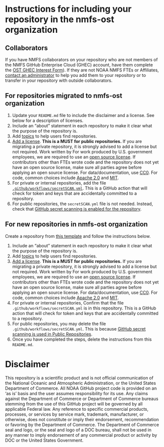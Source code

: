 # Instructions for including your repository in the nmfs-ost organization

## Collaborators

If you have NMFS collaborators on your repository who are not members of the NMFS GitHub Enterprise Cloud (GHEC) account, have them complete the [OST GHEC Interest Form](https://docs.google.com/forms/d/1Zof3rWHYVxXy3FZJVPfN-He6Kl-GUUYoYNZUUXcr5xI/edit)). If they are not NOAA NMFS FTEs or Affiliates, [contact an administrator](https://github.com/nmfs-ost/admin?tab=readme-ov-file#administration-for-the-ost-organization) to help you add them to your repository or to transfer in your repository with outside collaborators.

## For repositories migrated to nmfs-ost organization

1) Update your `README.md` file to include the disclaimer and a license. See below for a description of licenses.
2) Include an “about” statement in each repository to make it clear what the purpose of the repository is.
3) Add [topics](https://docs.github.com/en/enterprise-cloud@latest/repositories/managing-your-repositorys-settings-and-features/customizing-your-repository/classifying-your-repository-with-topics) to help users find repositories.
4) [Add a license](https://docs.github.com/en/enterprise-cloud@latest/communities/setting-up-your-project-for-healthy-contributions/adding-a-license-to-a-repository). **This is a MUST for public repositories.** If you are migrating a private repository, it is strongly advised to add a license but not required. Work written by For work  produced by U.S. government employees, we are required to use an [open source license](https://opensource.org/license). If contributors other than FTEs wrote code and the repository does not yet have an open source license, make sure all parties agree before applying an open source license. For data/documentation, use [CC0](https://creativecommons.org/public-domain/cc0/). For code, common choices include [Apache 2.0](https://opensource.org/license/apache-2-0) and [MIT](https://opensource.org/license/mit).
5) For private or internal repositories, add the file [`.github/workflows/secretSCAN.yml`](https://github.com/nmfs-ost/ost-template/blob/main/.github/workflows/secretScan.yml). This is a GitHub action that will check for token and keys that are accidentally committed to a repository.
6) For public repositories, the `secretSCAN.yml` file is not needed. Instead, check that [GitHub secret scanning is enabled for the repository](https://docs.github.com/en/enterprise-cloud@latest/code-security/secret-scanning/configuring-secret-scanning-for-your-repositories#enabling-secret-scanning-alerts-for-users).

## For new repositories in nmfs-ost organization

Create a repository from [this template](https://docs.github.com/en/enterprise-cloud@latest/repositories/creating-and-managing-repositories/creating-a-repository-from-a-template#creating-a-repository-from-a-template) and follow the instructions below.

1) Include an “about” statement in each repository to make it clear what the purpose of the repository is.
2) Add [topics](https://docs.github.com/en/enterprise-cloud@latest/repositories/managing-your-repositorys-settings-and-features/customizing-your-repository/classifying-your-repository-with-topics) to help users find repositories.
3) [Add a license](https://docs.github.com/en/enterprise-cloud@latest/communities/setting-up-your-project-for-healthy-contributions/adding-a-license-to-a-repository). **This is a MUST for public repositories.** If you are migrating a private repository, it is strongly advised to add a license but not required. Work written by For work  produced by U.S. government employees, we are required to use an [open source license](https://opensource.org/license). If contributors other than FTEs wrote code and the repository does not yet have an open source license, make sure all parties agree before applying an open source license. For data/documentation, use [CC0](https://creativecommons.org/public-domain/cc0/). For code, common choices include [Apache 2.0](https://opensource.org/license/apache-2-0) and [MIT](https://opensource.org/license/mit).
4) For private or internal repositories, Confirm that the file `.github/workflows/secretSCAN.yml` is in this repository. This is a GitHub action that will check for token and keys that are accidentally committed to a repository.
5) For public repositories, you may delete the file `.github/workflows/secretSCAN.yml`. This is because [GitHub secret scanning is used in Public Repositories](https://docs.github.com/en/enterprise-cloud@latest/code-security/secret-scanning/configuring-secret-scanning-for-your-repositories#enabling-secret-scanning-alerts-for-users).
6) Once you have completed the steps, delete the instructions from this `README.md`.

# Disclaimer
This repository is a scientific product and is not official communication of the National Oceanic and Atmospheric Administration, or the United States Department of Commerce. All NOAA GitHub project code is provided on an ‘as is’ basis and the user assumes responsibility for its use. Any claims against the Department of Commerce or Department of Commerce bureaus stemming from the use of this GitHub project will be governed by all applicable Federal law. Any reference to specific commercial products, processes, or services by service mark, trademark, manufacturer, or otherwise, does not constitute or imply their endorsement, recommendation or favoring by the Department of Commerce. The Department of Commerce seal and logo, or the seal and logo of a DOC bureau, shall not be used in any manner to imply endorsement of any commercial product or activity by DOC or the United States Government.
